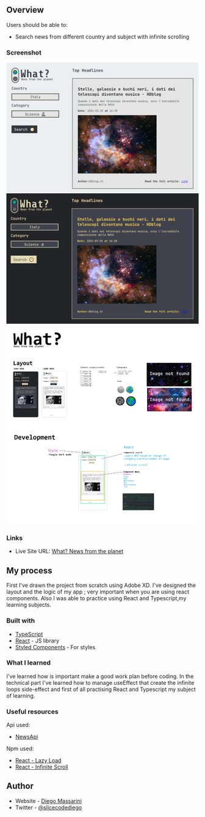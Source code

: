 
## Overview

Users should be able to:

- Search news from different country and subject with infinite scrolling

### Screenshot

![Light Mode](src/img/lightmode.png)
![Dark Mode](src/img/darkmode.png)
![Design/Logic](src/img/Layout.png)

### Links

- Live Site URL: [What? News from the planet](https://what-news-from-the-planet.netlify.app/)

## My process
First I've drawn the project from scratch using Adobe XD. 
I've designed the layout and the logic of my app ; very important when you are using react components.
Also I was able to practice using React and Typescript,my learning subjects.

### Built with

- [TypeScript](https://www.typescriptlang.org/)
- [React](https://reactjs.org/) - JS library
- [Styled Components](https://styled-components.com/) - For styles


### What I learned

I've learned how is important make a good work plan before coding.
In the technical part I've learned how to manage useEffect that create the infinite loops side-effect and first of all practising React and Typescript my subject of learning.

### Useful resources

Api used:
- [NewsApi](https://newsapi.org/) 

Npm used:
- [React - Lazy Load](https://www.npmjs.com/package/react-lazy-load-image-component) 
- [React - Infinite Scroll](https://www.npmjs.com/package/react-infinite-scroll-component) 

## Author

- Website - [Diego Massarini](https://diego-slicecode.dev/)
- Twitter - [@slicecodediego](https://twitter.com/slicecodediego)


